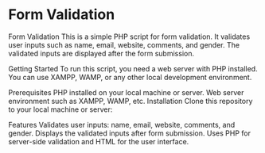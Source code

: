 # Form Validation

Form Validation
This is a simple PHP script for form validation. It validates user inputs such as name, email, website, comments, and gender. The validated inputs are displayed after the form submission.

Getting Started
To run this script, you need a web server with PHP installed. You can use XAMPP, WAMP, or any other local development environment.

Prerequisites
PHP installed on your local machine or server.
Web server environment such as XAMPP, WAMP, etc.
Installation
Clone this repository to your local machine or server:


Features
Validates user inputs: name, email, website, comments, and gender.
Displays the validated inputs after form submission.
Uses PHP for server-side validation and HTML for the user interface.

